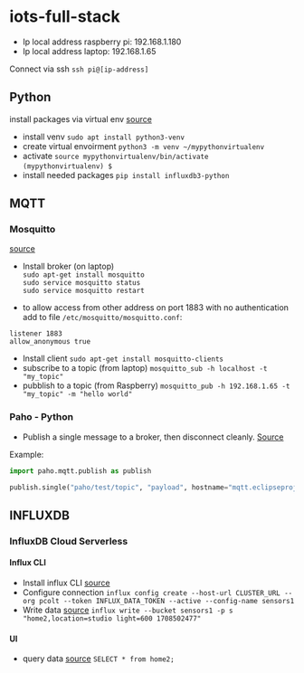 # iots-full-stack

- Ip local address raspberry pi: 192.168.1.180
- Ip local address laptop: 192.168.1.65

Connect via ssh `ssh pi@[ip-address]`

## Python

install packages via virtual env [source](https://www.baeldung.com/linux/pip-fix-externally-managed-environment-error)
- install venv `sudo apt install python3-venv`
- create virtual envoirment `python3 -m venv ~/mypythonvirtualenv`
- activate `source mypythonvirtualenv/bin/activate`  
`(mypythonvirtualenv) $`
- install needed packages `pip install influxdb3-python`

## MQTT

### Mosquitto

[source](https://logicaprogrammabile.it/mqtt-installare-mosquitto-raspberry-pi-progetti-iot/)
- Install broker (on laptop)  
`sudo apt-get install mosquitto`  
`sudo service mosquitto status`  
`sudo service mosquitto restart`  

- to allow access from other address on port 1883 with no authentication add to file `/etc/mosquitto/mosquitto.conf`: 
```
listener 1883
allow_anonymous true
```

- Install client 
`sudo apt-get install mosquitto-clients`
- subscribe to a topic (from laptop)
`mosquitto_sub -h localhost -t "my_topic"`
- pubblish to a topic (from Raspberry)
`mosquitto_pub -h 192.168.1.65 -t "my_topic" -m "hello world"`

### Paho - Python

- Publish a single message to a broker, then disconnect cleanly. 
[Source](https://github.com/eclipse/paho.mqtt.python?tab=readme-ov-file#single)

Example:
```python
import paho.mqtt.publish as publish

publish.single("paho/test/topic", "payload", hostname="mqtt.eclipseprojects.io")
```

## INFLUXDB

### InfluxDB Cloud Serverless

#### Influx CLI

- Install influx CLI [source](https://docs.influxdata.com/influxdb/cloud/tools/influx-cli/)
- Configure connection `influx config create --host-url CLUSTER_URL --org pcolt --token INFLUX_DATA_TOKEN --active --config-name sensors1`
- Write data [source](https://docs.influxdata.com/influxdb/cloud-serverless/get-started/write/)
`influx write --bucket sensors1 -p s "home2,location=studio light=600 1708502477"`

#### UI

- query data [source](https://docs.influxdata.com/influxdb/cloud-serverless/get-started/query/) `SELECT * from home2;`

